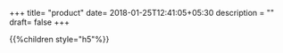 +++
title= "product"
date= 2018-01-25T12:41:05+05:30
description = ""
draft= false
+++


{{%children style="h5"%}}
